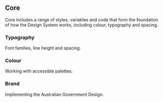 ## Core
Core includes a range of styles, variables and code that form the foundation of how the Design System works, including colour, typography and spacing.

### Typography
Font families, line height and spacing.

### Colour
Working with accessible palettes.

### Brand
Implementing the Australian Government Design.
